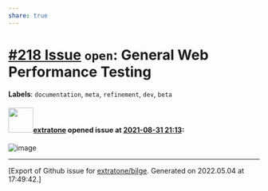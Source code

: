 ```yaml
---
share: true
---
```

# [\#218 Issue](https://github.com/extratone/bilge/issues/218) `open`: General Web Performance Testing
**Labels**: `documentation`, `meta`, `refinement`, `dev`, `beta`


#### <img src="https://avatars.githubusercontent.com/u/43663476?u=5047287ff0b8c3ce7f7e5858d204c9b3e57d8e44&v=4" width="50">[extratone](https://github.com/extratone) opened issue at [2021-08-31 21:13](https://github.com/extratone/bilge/issues/218):

![image](https://user-images.githubusercontent.com/43663476/131576141-58a036ab-aa8b-4aae-b777-e3759ddd7fdd.png)




-------------------------------------------------------------------------------



[Export of Github issue for [extratone/bilge](https://github.com/extratone/bilge). Generated on 2022.05.04 at 17:49:42.]
